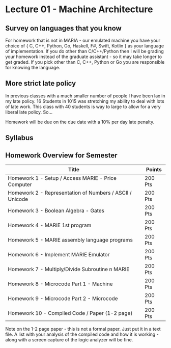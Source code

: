 # Lecture 01 - Machine Architecture

## Survey on languages that you know

For homework that is not in MARIA - our emulated machine you
have your choice of { C, C++, Python, Go, Haskell, F#, Swift, Kotlin } as your
language of implementation.  If you do other than C/C++/Python then 
I will be grading your homework instead of the graduate assistant - so
it may take longer to get graded.  If you pick other than C, C++, Python
or Go you are responsible for knowing the language.



## More strict late policy

In previous classes with a much smaller number of people I have
been lax in my late policy.  16 Students in 1015 was stretching
my ability to deal with lots of late work.  This class with 40 
students is way to large to allow for a very liberal late policy.
So... 

Homework will be due on the due date with a 10% per day late
penalty.

## Syllabus

## Homework Overview for Semester

| Title                                         			| Points  |
|-----------------------------------------------------------|---------|
| Homework 1 - Setup / Access MARIE - Price Computer		| 200 Pts |
| Homework 2 - Representation of Numbers / ASCII / Unicode 	| 200 Pts |
| Homework 3 - Boolean Algebra - Gates                  	| 200 Pts |
| Homework 4 - MARIE 1st program							| 200 Pts |
| Homework 5 - MARIE assembly language programs        		| 200 Pts |
| Homework 6 - Implement MARIE Emulator                		| 200 Pts |
| Homework 7 - Multiply/Divide Subroutine n MARIE  			| 200 Pts |			
| Homework 8 - Microcode Part 1 - Machine      				| 200 Pts |
| Homework 9 - Microcode Part 2 - Microcode        			| 200 Pts |		
| Homework 10 - Compiled Code / Paper (1-2 page)        	| 200 Pts |

Note on the 1-2 page paper - this is not a formal paper.  Just put it
in a text file.   A list with your analysis of the compiled code
and how it is working - along with a screen capture of the
logic analyzer will be fine.

